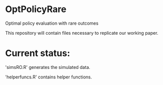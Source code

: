 # OptPolicyRare
 Optimal policy evaluation with rare outcomes 
 
 This repository will contain files necessary to replicate our working paper. 
 
 
 # Current status:
 'simsRO.R' generates the simulated data. 
 
 'helperfuncs.R' contains helper functions. 
